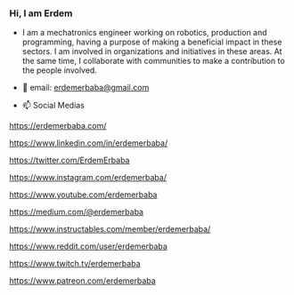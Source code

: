 ### Hi, I am Erdem


- I am a mechatronics engineer working on robotics, production and programming, having a purpose of making 
a beneficial impact in these sectors. I am involved in organizations and initiatives in these areas.
At the same time, I collaborate with communities to make a contribution to the people involved.
 
- 💬 email: erdemerbaba@gmail.com
 
- 📫 Social Medias

https://erdemerbaba.com/

https://www.linkedin.com/in/erdemerbaba/

https://twitter.com/ErdemErbaba

https://www.instagram.com/erdemerbaba/

https://www.youtube.com/erdemerbaba

https://medium.com/@erdemerbaba

https://www.instructables.com/member/erdemerbaba/

https://www.reddit.com/user/erdemerbaba

https://www.twitch.tv/erdemerbaba

https://www.patreon.com/erdemerbaba
